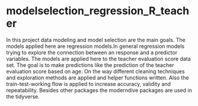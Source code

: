 # modelselection_regression_R_teacher

In this project data modeling and model selection are the main goals. The models applied here are regression models.In general regression models trying to explore the connection between an response and a predictor variables. The models are applied here to the teacher evaluation score data set. The goal is to make predictions like the prediction of the teacher evaluation score based on age. On the way different cleaning techniques and exploration methods are applied and helper functions written. Also the train-test-working flow is applied to increase accuracy, validity and repeatability. Besides other packages the moderndive packages are used in the tidyverse.
